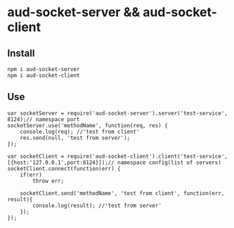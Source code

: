 # aud-socket-server && aud-socket-client

## Install
    npm i aud-socket-server
    npm i aud-socket-client

## Use
    var socketServer = require('aud-socket-server').server('test-service', 8124);// namespace port
    socketServer.use('methodName', function(req, res) {
        console.log(req); //'test from client'
        res.send(null, 'test from server');
    });

    var socketClient = require('aud-socket-client').client('test-service', [{host:'127.0.0.1',port:8124}]);// namespace config(list of servers)
    socketClient.connect(function(err) {
        if(err)
            throw err;

        socketClient.send('methodName', 'test from client', function(err, result){
            console.log(result); //'test from server'
        });
    });

